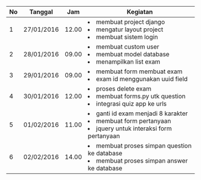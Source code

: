 | No | Tanggal    | Jam   | Kegiatan                                                                   |
|----|------------|-------|----------------------------------------------------------------------------|
| 1  | 27/01/2016 | 12.00 | <li>membuat project django</li><li>mengatur layout project</li> <li>membuat sistem login</li>|
| 2  | 28/01/2016 | 09.00 | <li>membuat custom user</li><li>membuat model database</li><li>menampilkan list exam</li>|
| 3  | 29/01/2016 | 09.00 | <li>membuat form membuat exam</li><li>exam id menggunakan uuid field</li>|
| 4  | 30/01/2016 | 12.00 | <li>proses delete exam</li><li>membuat forms.py utk question</li><li>integrasi quiz app ke urls</li>|
| 5  | 01/02/2016 | 11.00 | <li>ganti id exam menjadi 8 karakter</li><li>membuat form pertanyaan</li><li>jquery untuk interaksi form pertanyaan</li>|
| 6  | 02/02/2016 | 14.00 | <li>membuat proses simpan question ke database</li><li>membuat proses simpan answer ke database</li>|